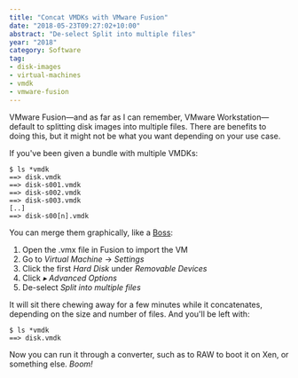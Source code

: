 ```yaml
---
title: "Concat VMDKs with VMware Fusion"
date: "2018-05-23T09:27:02+10:00"
abstract: "De-select Split into multiple files"
year: "2018"
category: Software
tag:
- disk-images
- virtual-machines
- vmdk
- vmware-fusion
---
```

VMware Fusion—and as far as I can remember, VMware Workstation—default to splitting disk images into multiple files. There are benefits to doing this, but it might not be what you want depending on your use case.

If you've been given a bundle with multiple VMDKs:

    $ ls *vmdk
    ==> disk.vmdk
    ==> disk-s001.vmdk
    ==> disk-s002.vmdk
    ==> disk-s003.vmdk
    [..]
    ==> disk-s00[n].vmdk

You can merge them graphically, like a [Boss]\:

1. Open the .vmx file in Fusion to import the VM
2. Go to *Virtual Machine* &rarr; *Settings*
3. Click the first *Hard Disk* under *Removable Devices*
4. Click *▸ Advanced Options*
5. De-select *Split into multiple files*

It will sit there chewing away for a few minutes while it concatenates, depending on the size and number of files. And you'll be left with:

    $ ls *vmdk
    ==> disk.vmdk

Now you can run it through a converter, such as to RAW to boot it on Xen, or something else. *Boom!*


[Boss]: https://bosscoffee.com/ "Boss Coffee is the Boss of Them All"

